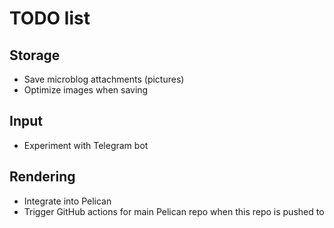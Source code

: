 # TODO list

## Storage

- Save microblog attachments (pictures)
- Optimize images when saving

## Input

- Experiment with Telegram bot

## Rendering

- Integrate into Pelican
- Trigger GitHub actions for main Pelican repo when this repo is pushed to
